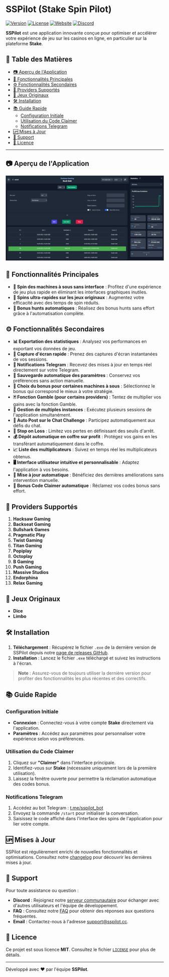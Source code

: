 # SSPilot (Stake Spin Pilot)

[![Version](https://img.shields.io/badge/version-0.9.2-blue.svg)](https://github.com/votre-nom-utilisateur/sspilot/releases/latest)
[![License](https://img.shields.io/badge/license-MIT-green.svg)](LICENSE)
[![Website](https://img.shields.io/badge/website-sspilot.cc-orange.svg)](https://sspilot.cc/)
[![Discord](https://img.shields.io/badge/discord-join-7289DA.svg)](https://discord.gg/fKQJw8Bcaz)

**SSPilot** est une application innovante conçue pour optimiser et accélérer votre expérience de jeu sur les casinos en ligne, en particulier sur la plateforme **Stake**.

## 📖 Table des Matières

- [📷 Aperçu de l'Application](#-aperçu-de-lapplication)
- [🚀 Fonctionnalités Principales](#-fonctionnalités-principales)
- [⚙️ Fonctionnalités Secondaires](#%EF%B8%8F-fonctionnalités-secondaires)
- [🎰 Providers Supportés](#-providers-supportés)
- [🎲 Jeux Originaux](#-jeux-originaux)
- [🛠️ Installation](#%EF%B8%8F-installation)
- [📚 Guide Rapide](#-guide-rapide)
  - [Configuration Initiale](#configuration-initiale)
  - [Utilisation du Code Claimer](#utilisation-du-code-claimer)
  - [Notifications Telegram](#notifications-telegram)
- [🆙 Mises à Jour](#-mises-à-jour)
- [🤝 Support](#-support)
- [📜 Licence](#-licence)

---

## 📷 Aperçu de l'Application

<!-- Insérez ici des captures d'écran de l'application -->

![Capture d'écran 1](./images/screen1.png)

## 🚀 Fonctionnalités Principales

- **🎰 Spin des machines à sous sans interface** : Profitez d'une expérience de jeu plus rapide en éliminant les interfaces graphiques inutiles.
- **🎲 Spins ultra-rapides sur les jeux originaux** : Augmentez votre efficacité avec des temps de spin réduits.
- **🏹 Bonus hunts automatiques** : Réalisez des bonus hunts sans effort grâce à l'automatisation complète.

## ⚙️ Fonctionnalités Secondaires

- **📊 Exportation des statistiques** : Analysez vos performances en exportant vos données de jeu.
- **📸 Capture d'écran rapide** : Prenez des captures d'écran instantanées de vos sessions.
- **🔔 Notifications Telegram** : Recevez des mises à jour en temps réel directement sur votre Telegram.
- **💾 Sauvegarde automatique des paramètres** : Conservez vos préférences sans action manuelle.
- **🎰 Choix du bonus pour certaines machines à sous** : Sélectionnez le bonus qui correspond le mieux à votre stratégie.
- **🃏 Fonction Gamble (pour certains providers)** : Tentez de multiplier vos gains avec la fonction Gamble.
- **👥 Gestion de multiples instances** : Exécutez plusieurs sessions de l'application simultanément.
- **💬 Auto Post sur le Chat Challenge** : Participez automatiquement aux défis du chat.
- **🛑 Stop on Loss** : Limitez vos pertes en définissant des seuils d'arrêt.
- **💰 Dépôt automatique en coffre sur profit** : Protégez vos gains en les transférant automatiquement dans le coffre.
- **📈 Liste des multiplicateurs** : Suivez en temps réel les multiplicateurs obtenus.
- **🖥️ Interface utilisateur intuitive et personnalisable** : Adaptez l'application à vos besoins.
- **🔄 Mise à jour automatique** : Bénéficiez des dernières améliorations sans intervention manuelle.
- **🎁 Bonus Code Claimer automatique** : Réclamez vos codes bonus sans effort.

## 🎰 Providers Supportés

1. **Hacksaw Gaming**
2. **Backseat Gaming**
3. **Bullshark Games**
4. **Pragmatic Play**
5. **Twist Gaming**
6. **Titan Gaming**
7. **Popiplay**
8. **Octoplay**
9. **B Gaming**
10. **Push Gaming**
11. **Massive Studios**
12. **Endorphina**
13. **Relax Gaming**

## 🎲 Jeux Originaux

- **Dice**
- **Limbo**

## 🛠️ Installation

1. **Téléchargement** : Récupérez le fichier `.exe` de la dernière version de SSPilot depuis notre [page de releases GitHub](https://github.com/votre-nom-utilisateur/sspilot/releases/latest).
2. **Installation** : Lancez le fichier `.exe` téléchargé et suivez les instructions à l'écran.

> **Note** : Assurez-vous de toujours utiliser la dernière version pour profiter des fonctionnalités les plus récentes et des correctifs.

## 📚 Guide Rapide

### Configuration Initiale

- **Connexion** : Connectez-vous à votre compte **Stake** directement via l'application.
- **Paramètres** : Accédez aux paramètres pour personnaliser votre expérience selon vos préférences.

### Utilisation du Code Claimer

1. Cliquez sur **"Claimer"** dans l'interface principale.
2. Identifiez-vous sur **Stake** (nécessaire uniquement lors de la première utilisation).
3. Laissez la fenêtre ouverte pour permettre la réclamation automatique des codes bonus.

### Notifications Telegram

1. Accédez au bot Telegram : [t.me/sspilot_bot](https://t.me/sspilot_bot)
2. Envoyez la commande `/start` pour initialiser la conversation.
3. Saisissez le code affiché dans l'interface des spins de l'application pour lier votre compte.

## 🆙 Mises à Jour

SSPilot est régulièrement enrichi de nouvelles fonctionnalités et optimisations. Consultez notre [changelog](#) pour découvrir les dernières mises à jour.

## 🤝 Support

Pour toute assistance ou question :

- **Discord** : Rejoignez notre [serveur communautaire](https://discord.gg/fKQJw8Bcaz) pour échanger avec d'autres utilisateurs et l'équipe de développement.
- **FAQ** : Consultez notre [FAQ](#) pour obtenir des réponses aux questions fréquentes.
- **Email** : Contactez-nous à l'adresse [support@sspilot.cc](mailto:support@sspilot.cc).

## 📜 Licence

Ce projet est sous licence **MIT**. Consultez le fichier [`LICENSE`](LICENSE) pour plus de détails.

---

Développé avec ❤️ par l'équipe **SSPilot**.
